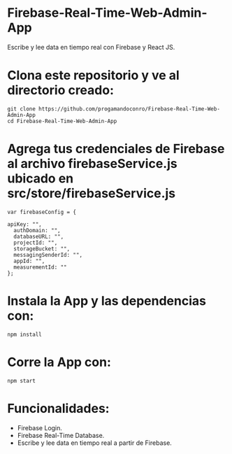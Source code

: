 # Firebase-Real-Time-Web-Admin-App
Escribe y lee data en tiempo real con Firebase y React JS. 

# Clona este repositorio y ve al directorio creado: 

    git clone https://github.com/progamandoconro/Firebase-Real-Time-Web-Admin-App
    cd Firebase-Real-Time-Web-Admin-App
    
# Agrega tus credenciales de Firebase al archivo firebaseService.js ubicado en src/store/firebaseService.js   
    
    var firebaseConfig = {

    apiKey: "",
      authDomain: "",
      databaseURL: "",
      projectId: "",
      storageBucket: "",
      messagingSenderId: "",
      appId: "",
      measurementId: ""
    };

# Instala la App y las dependencias con: 
   
    npm install 
    
# Corre la App con:

    npm start

# Funcionalidades:

* Firebase Login.
* Firebase Real-Time Database.
* Escribe y lee data en tiempo real a partir de Firebase. 

    
